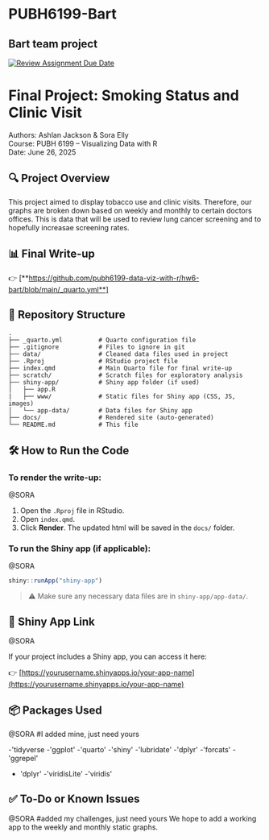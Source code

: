 # PUBH6199-Bart
## Bart team project

[![Review Assignment Due Date](https://classroom.github.com/assets/deadline-readme-button-22041afd0340ce965d47ae6ef1cefeee28c7c493a6346c4f15d667ab976d596c.svg)](https://classroom.github.com/a/2V1dzZDL)
# Final Project: Smoking Status and Clinic Visit

Authors: Ashlan Jackson & Sora Elly  
Course: PUBH 6199 – Visualizing Data with R  
Date: June 26, 2025

## 🔍 Project Overview

This project aimed to display tobacco use and clinic visits. Therefore, our graphs are broken down based on weekly and monthly 
to certain doctors offices. This is data that will be used to review lung cancer screening and to hopefully increasae screening rates. 
## 📊 Final Write-up


👉 [**https://github.com/pubh6199-data-viz-with-r/hw6-bart/blob/main/_quarto.yml**]

## 📂 Repository Structure

```plaintext
.
├── _quarto.yml          # Quarto configuration file
├── .gitignore           # Files to ignore in git
├── data/                # Cleaned data files used in project
├── .Rproj               # RStudio project file
├── index.qmd            # Main Quarto file for final write-up
├── scratch/             # Scratch files for exploratory analysis         
├── shiny-app/           # Shiny app folder (if used)
│   ├── app.R
|   ├── www/             # Static files for Shiny app (CSS, JS, images)
│   └── app-data/        # Data files for Shiny app
├── docs/                # Rendered site (auto-generated)
└── README.md            # This file
```

## 🛠 How to Run the Code

### To render the write-up:

@SORA

1. Open the `.Rproj` file in RStudio.
2. Open `index.qmd`.
3. Click **Render**. The updated html will be saved in the `docs/` folder.

### To run the Shiny app (if applicable):

@SORA

```r
shiny::runApp("shiny-app")
```

> ⚠️ Make sure any necessary data files are in `shiny-app/app-data/`.

## 🔗 Shiny App Link
@SORA

If your project includes a Shiny app, you can access it here:

👉 [https://yourusername.shinyapps.io/your-app-name](https://yourusername.shinyapps.io/your-app-name)

## 📦 Packages Used
@SORA
#I added mine, just need yours

-'tidyverse
-'ggplot'
-'quarto'
-'shiny' 
-'lubridate'
-'dplyr'
-'forcats'
-'ggrepel'
- 'dplyr'
-'viridisLite'
 -'viridis'



## ✅ To-Do or Known Issues
@SORA
#added my challenges, just need yours
We hope to add a working app to the weekly and monthly static graphs.
